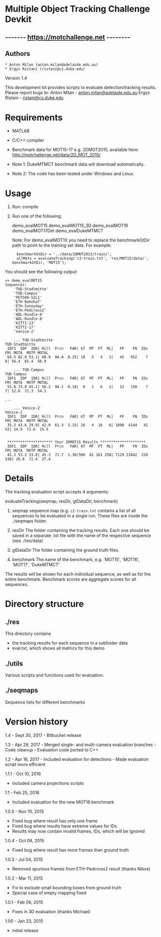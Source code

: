 Multiple Object Tracking Challenge Devkit
=========================================
------- https://motchallenge.net --------
-----------------------------------------

## Authors
	* Anton Milan (anton.milan@adelaide.edu.au)
	* Ergys Ristani (ristani@cs.duke.edu)

Version 1.4

This development kit provides scripts to evaluate detection/tracking results.
Please report bugs to: 
    Anton Milan   - anton.milan@adelaide.edu.au
    Ergys Ristani - ristani@cs.duke.edu


Requirements
============
- MATLAB
- C/C++ compiler
- Benchmark data for MOT15-17
  e.g. 2DMOT2015, available here: http://motchallenge.net/data/2D_MOT_2015/

- Note 1: DukeMTMCT benchmark data will download automatically.
- Note 2: The code has been tested under Windows and Linux.
  

Usage
=====

1) Run: compile

2) Run one of the following:

   demo_evalMOT15
   demo_evalMOT15_3D
   demo_evalMOT16
   demo_evalMOT17Det
   demo_evalDukeMTMCT

   Note: For demo_evalMOT1X you need to replace the benchmarkGtDir path to 
         point to the training set data. For example:
         
         benchmarkGtDir = '../data/2DMOT2015/train/';
         allMets = evaluateTracking('c2-train.txt', 'res/MOT15/data/', benchmarkGtDir, 'MOT15');


You should see the following output:

    >> demo_evalMOT15
    Sequences: 
        'TUD-Stadtmitte'
        'TUD-Campus'
        'PETS09-S2L1'
        'ETH-Bahnhof'
        'ETH-Sunnyday'
        'ETH-Pedcross2'
        'ADL-Rundle-6'
        'ADL-Rundle-8'
        'KITTI-13'
        'KITTI-17'
        'Venice-2'

        ... TUD-Stadtmitte
    TUD-Stadtmitte
     IDF1  IDP  IDR| Rcll  Prcn   FAR| GT  MT  PT  ML|   FP    FN  IDs   FM| MOTA  MOTP MOTAL 
     64.5 82.0 53.1| 60.9  94.0  0.25| 10   5   4   1|   45   452    7    6| 56.4  65.4  56.9 

        ... TUD-Campus
    TUD-Campus
     IDF1  IDP  IDR| Rcll  Prcn   FAR| GT  MT  PT  ML|   FP    FN  IDs   FM| MOTA  MOTP MOTAL 
     55.8 73.0 45.1| 58.2  94.1  0.18|  8   1   6   1|   13   150    7    7| 52.6  72.3  54.3 

    ...

        ... Venice-2
    Venice-2
     IDF1  IDP  IDR| Rcll  Prcn   FAR| GT  MT  PT  ML|   FP    FN  IDs   FM| MOTA  MOTP MOTAL 
     35.5 43.6 29.9| 42.0  61.3  3.15| 26   4  16   6| 1890  4144   42   52| 14.9  72.6  15.5 


     ********************* Your 2DMOT15 Results *********************
     IDF1  IDP  IDR| Rcll  Prcn   FAR| GT  MT  PT  ML|   FP    FN  IDs   FM| MOTA  MOTP MOTAL 
     41.2 53.2 33.6| 45.3  71.7  1.30|500  81 161 258| 7129 21842  220  338| 26.8  72.4  27.4 



Details
=======
The tracking evaluation script accepts 4 arguments:

evaluateTracking(seqmap, resDir, gtDataDir, benchmark)

1) seqmap
sequence map (e.g. `c2-train.txt` contains a list of all sequences to be 
evaluated in a single run. These files are inside the ./seqmaps folder.

2) resDir
The folder containing the tracking results. Each one should be saved in a
separate .txt file with the name of the respective sequence (see ./res/data)

3) gtDataDir
The folder containing the ground truth files.

4) benchmark
The name of the benchmark, e.g. 'MOT15', 'MOT16', 'MOT17', 'DukeMTMCT'

The results will be shown for each individual sequence, as well as for the
entire benchmark. Benchmark scores are aggregate scores for all sequences.



Directory structure
===================
	

./res
----------
This directory contains 
  - the tracking results for each sequence in a subfolder data  
  - eval.txt, which shows all metrics for this demo
  
  
  
./utils
-------
Various scripts and functions used for evaluation.


./seqmaps
---------
Sequence lists for different benchmarks




Version history
===============

1.4 - Sept 30, 2017
    - Bitbucket release

1.3 - Apr 29, 2017
    - Merged single- and multi-camera evaluation branches
    - Code cleanup
    - Evaluation code ported to C++

1.2 - Apr 16, 2017
	- Included evaluation for detections
	- Made evaluation script more efficient	

1.1.1 - Oct 10, 2016
  - Included camera projections scripts
	
1.1 - Feb 25, 2016
  - Included evaluation for the new MOT16 benchmark

1.0.5 - Nov 10, 2015
  - Fixed bug where result has only one frame
  - Fixed bug where results have extreme values for IDs
  - Results may now contain invalid frames, IDs, which will be ignored

1.0.4 - Oct 08, 2015
  - Fixed bug where result has more frames than ground truth

1.0.3 - Jul 04, 2015
  - Removed spurious frames from ETH-Pedcross2 result (thanks Nikos)
  
1.0.2 - Mar 11, 2015
  - Fix to exclude small bounding boxes from ground truth
  - Special case of empty mapping fixed

1.0.1 - Feb 06, 2015
  - Fixes in 3D evaluation (thanks Michael)

1.00 - Jan 23, 2015
  - initial release